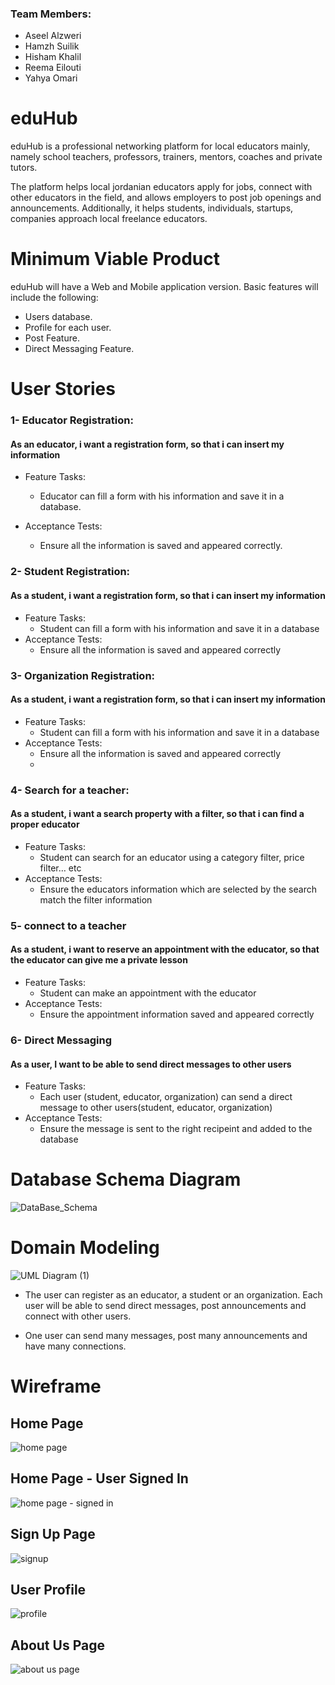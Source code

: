 ### Team Members:

- Aseel Alzweri
- Hamzh Suilik
- Hisham Khalil
- Reema Eilouti
- Yahya Omari

# eduHub

eduHub is a professional networking platform for local educators mainly, namely school teachers, professors, trainers, mentors, coaches and private tutors.

The platform helps local jordanian educators apply for jobs, connect with other educators in the field, and allows employers to post job openings and announcements.
Additionally, it helps students, individuals, startups, companies approach local freelance educators.

# Minimum Viable Product

eduHub will have a Web and Mobile application version. Basic features will include the following:

- Users database.
- Profile for each user.
- Post Feature.
- Direct Messaging Feature.

# User Stories

### 1- Educator  Registration:

#### As an educator, i want a registration form, so that i can insert my information

- Feature Tasks:

	- Educator can fill a form with his information and save it in a database.
- Acceptance Tests:
	- Ensure all the information is saved and appeared correctly.

### 2- Student  Registration:

#### As a student, i want a registration form, so that i can insert my information

- Feature Tasks:
	- Student can fill a form with his information and save it in a database 
- Acceptance Tests:
	- Ensure all the information is saved and appeared correctly
	 
### 3- Organization  Registration:
#### As a student, i want a registration form, so that i can insert my information
- Feature Tasks:
	- Student can fill a form with his information and save it in a database 
- Acceptance Tests:
	- Ensure all the information is saved and appeared correctly
	- 
### 4- Search for a teacher:
#### As a student, i want a search property with a filter, so that i can find a proper educator 
- Feature Tasks:
	- Student can search for an educator using a category filter, price filter… etc
- Acceptance Tests:
	- Ensure the educators information which are selected  by the search match the filter information

### 5-  connect to a teacher
#### As a student, i want to reserve an appointment with the educator, so that the educator can give me a private lesson
- Feature Tasks:
	- Student can make an appointment with the educator 
- Acceptance Tests:
	- Ensure the appointment information saved and appeared correctly 

### 6-  Direct Messaging
#### As a user, I want to be able to send direct messages to other users
- Feature Tasks:
	-  Each user (student, educator, organization) can send a direct message to other users(student, educator, organization)
- Acceptance Tests:
	- Ensure the message is sent to the right recipeint and added to the database

# Database Schema Diagram
![DataBase_Schema](https://i.ibb.co/k1zyxQB/UML-Diagram.jpg)

# Domain Modeling
![UML Diagram (1)](https://i.ibb.co/jzvWwq2/UML-Diagram-1.jpg)

- The user can register as an educator, a student or an organization. Each user will be able to send direct messages, post announcements and connect with other users.

- One user can send many messages, post many announcements and have many connections.

# Wireframe 

## Home Page 
![home page](https://user-images.githubusercontent.com/77917134/124910402-39394180-dff4-11eb-8fe5-de21a380afae.PNG)

## Home Page - User Signed In
![home page - signed in](https://user-images.githubusercontent.com/77917134/124910420-40604f80-dff4-11eb-8a74-c83d7042968d.PNG)

## Sign Up Page
![signup](https://user-images.githubusercontent.com/77917134/124911408-63d7ca00-dff5-11eb-8b1e-73f252d180ec.PNG)

## User Profile
![profile](https://user-images.githubusercontent.com/77917134/124911383-5b7f8f00-dff5-11eb-9349-43ea2cad8743.PNG)

## About Us Page
![about us page](https://user-images.githubusercontent.com/77917134/124910469-4b1ae480-dff4-11eb-9d44-7d1977538e5f.PNG)


